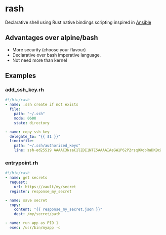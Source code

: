 # rash

Declarative shell using Rust native bindings scripting inspired in [Ansible](https://www.ansible.com/)

## Advantages over alpine/bash

- More security (choose your flavour)
- Declarative over bash imperative language.
- Not need more than kernel

## Examples

### add_ssh_key.rh

```yaml
#!/bin/rash
- name: .ssh create if not exists
  file:
    path: "~/.ssh"
    mode: 0600
    state: directory

- name: copy ssh key
  delegate_to: "{{ $1 }}"
  lineinfile:
    path: "~/.ssh/authorized_keys"
    line: ssh-ed25519 AAAAC3NzaC1lZDI1NTE5AAAAIAeGW1P62P2rsq0XqbRaDKBcXZUPRklo0L1EyR30CwoP agil@z800
```

### entrypoint.rh

```yaml
#!/bin/rash
- name: get secrets
  request:
    url: https://vault/my/secret
  register: response_my_secret

- name: save secret
  copy:
    content: "{{ response_my_secret.json }}"
    dest: /my/secret/path

- name: run app as PID 1
  exec: /usr/bin/myapp -c
```
